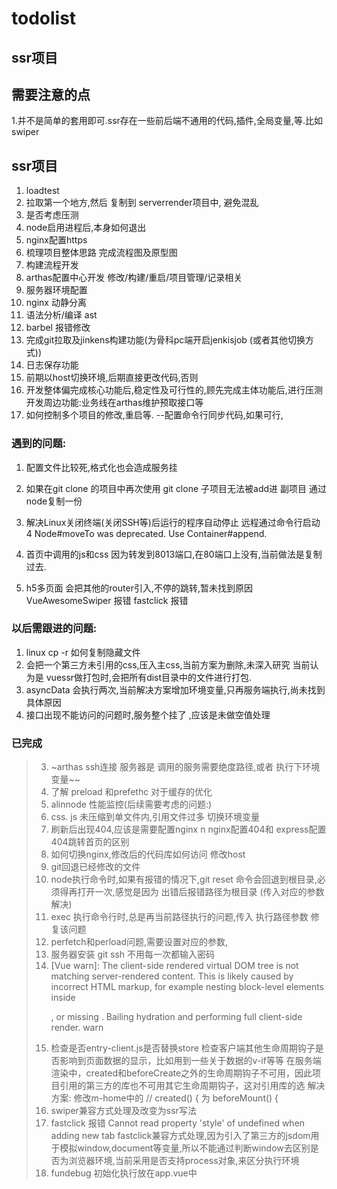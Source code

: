# todolist

## ssr项目
## 需要注意的点
1.并不是简单的套用即可.ssr存在一些前后端不通用的代码,插件,全局变量,等.比如swiper

## ssr项目
1. loadtest
1. 拉取第一个地方,然后 复制到 serverrender项目中, 避免混乱
1. 是否考虑压测
1. node启用进程后,本身如何退出
1. nginx配置https
1. 梳理项目整体思路
完成流程图及原型图
2. 构建流程开发
3. arthas配置中心开发
      修改/构建/重启/项目管理/记录相关
4. 服务器环境配置
5. nginx 动静分离
6. 语法分析/编译  ast
7. barbel 报错修改
8. 完成git拉取及jinkens构建功能(为骨科pc端开启jenkisjob  (或者其他切换方式))
9. 日志保存功能
10. 前期以host切换环境,后期直接更改代码,否则
1. 开发整体偏完成核心功能后,稳定性及可行性的,顾先完成主体功能后,进行压测
开发周边功能:业务线在arthas维护预取接口等
6. 如何控制多个项目的修改,重启等.
   --配置命令行同步代码,如果可行,

### 遇到的问题:
1. 配置文件比较死,格式化也会造成服务挂
2. 如果在git clone 的项目中再次使用 git clone 子项目无法被add进 副项目
 通过node复制一份
3. 解决Linux关闭终端(关闭SSH等)后运行的程序自动停止
远程通过命令行启动
4  Node#moveTo was deprecated. Use Container#append.
5. 首页中调用的js和css 因为转发到8013端口,在80端口上没有,当前做法是复制过去.

4. h5多页面 会把其他的router引入,不停的跳转,暂未找到原因
VueAwesomeSwiper  报错
fastclick 报错


### 以后需跟进的问题:
1. linux cp -r 如何复制隐藏文件
3. 会把一个第三方未引用的css,压入主css,当前方案为删除,未深入研究 
 当前认为是 vuessr做打包时,会把所有dist目录中的文件进行打包.
2. asyncData 会执行两次,当前解决方案增加环境变量,只再服务端执行,尚未找到具体原因
8. 接口出现不能访问的问题时,服务整个挂了 ,应该是未做空值处理

### 已完成

> 3. ~arthas ssh连接 服务器是 调用的服务需要绝度路径,或者 执行下环境变量~~
> 1. 了解 preload 和prefethc 对于缓存的优化
> 1. alinnode 性能监控(后续需要考虑的问题:)
> 1. css. js 未压缩到单文件内,引用文件过多  切换环境变量
> 4. 刷新后出现404,应该是需要配置nginx  n
> nginx配置404和 express配置404跳转首页的区别
> 5. 如何切换nginx,修改后的代码库如何访问    修改host
> 7. git回退已经修改的文件
> 8. node执行命令时,如果有报错的情况下,git reset 命令会回退到根目录,必须得再打开一次,感觉是因为 出错后报错路径为根目录 (传入对应的参数解决)
> 9. exec 执行命令行时,总是再当前路径执行的问题,传入 执行路径参数 修复该问题
> 10. perfetch和perload问题,需要设置对应的参数,
> 10. 服务器安装 git ssh 不用每一次都输入密码  
> 11. [Vue warn]: The client-side rendered virtual DOM tree is not matching server-rendered content. This is likely caused by incorrect HTML markup, for example nesting block-level elements inside <p>, or missing <tbody>. Bailing hydration and performing full client-side render. warn
>1. 检查是否entry-client.js是否替换store
> 检查客户端其他生命周期钩子是否影响到页面数据的显示，比如用到一些关于数据的v-if等等
> 在服务端渲染中，created和beforeCreate之外的生命周期钩子不可用，因此项目引用的第三方的库也不可用其它生命周期钩子，这对引用库的选
> 解决方案:
> 修改m-home中的 // created() { 为    beforeMount() {
> 1. swiper兼容方式处理及改变为ssr写法
> 1. fastclick 报错 Cannot read property 'style' of undefined when adding new tab
> fastclick兼容方式处理,因为引入了第三方的jsdom用于模拟window,document等变量,所以不能通过判断window去区别是否为浏览器环境,当前采用是否支持process对象,来区分执行环境
> 1. fundebug 初始化执行放在app.vue中
>